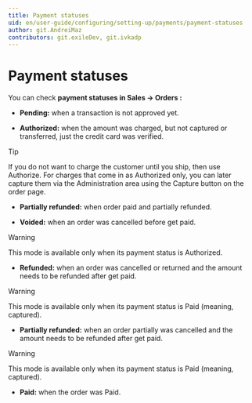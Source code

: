 ```yaml
---
title: Payment statuses
uid: en/user-guide/configuring/setting-up/payments/payment-statuses
author: git.AndreiMaz
contributors: git.exileDev, git.ivkadp
---
```


# Payment statuses

You can check **payment statuses in Sales → Orders :**

* **Pending:** when a transaction is not approved yet.

* **Authorized:** when the amount was charged, but not captured or transferred, just the credit card was verified.

> [!TIP]
> If you do not want to charge the customer until you ship, then use Authorize. For charges that come in as Authorized only, you can later capture them via the Administration area using the Capture button on the order page.

* **Partially refunded:** when order paid and partially refunded.

* **Voided:** when an order was cancelled before get paid.

> [!WARNING]
> This mode is available only when its payment status is Authorized.

* **Refunded:** when an order was cancelled or returned and the amount needs to be refunded after get paid.

> [!WARNING]
> This mode is available only when its payment status is Paid (meaning, captured).

* **Partially refunded:** when an order partially was cancelled and the amount needs to be refunded after get paid.

> [!WARNING]
> This mode is available only when its payment status is Paid (meaning, captured).

* **Paid:** when the order was Paid.
